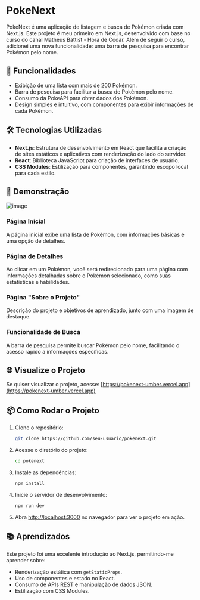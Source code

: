 # PokeNext

PokeNext é uma aplicação de listagem e busca de Pokémon criada com Next.js. Este projeto é meu primeiro em Next.js, desenvolvido com base no curso do canal Matheus Battist - Hora de Codar. Além de seguir o curso, adicionei uma nova funcionalidade: uma barra de pesquisa para encontrar Pokémon pelo nome.

## 🚀 Funcionalidades
- Exibição de uma lista com mais de 200 Pokémon.
- Barra de pesquisa para facilitar a busca de Pokémon pelo nome.
- Consumo da PokeAPI para obter dados dos Pokémon.
- Design simples e intuitivo, com componentes para exibir informações de cada Pokémon.

## 🛠 Tecnologias Utilizadas
- **Next.js**: Estrutura de desenvolvimento em React que facilita a criação de sites estáticos e aplicativos com renderização do lado do servidor.
- **React**: Biblioteca JavaScript para criação de interfaces de usuário.
- **CSS Modules**: Estilização para componentes, garantindo escopo local para cada estilo.

## 📸 Demonstração
![image](https://github.com/user-attachments/assets/a454fed6-490f-4b65-8443-1f71f980fa18)

### Página Inicial
A página inicial exibe uma lista de Pokémon, com informações básicas e uma opção de detalhes.

### Página de Detalhes
Ao clicar em um Pokémon, você será redirecionado para uma página com informações detalhadas sobre o Pokémon selecionado, como suas estatísticas e habilidades.

### Página "Sobre o Projeto"
Descrição do projeto e objetivos de aprendizado, junto com uma imagem de destaque.

### Funcionalidade de Busca
A barra de pesquisa permite buscar Pokémon pelo nome, facilitando o acesso rápido a informações específicas.

## 🌐 Visualize o Projeto
Se quiser visualizar o projeto, acesse: [https://pokenext-umber.vercel.app](https://pokenext-umber.vercel.app)

## 📦 Como Rodar o Projeto
1. Clone o repositório:
    ```bash
    git clone https://github.com/seu-usuario/pokenext.git
    ```
2. Acesse o diretório do projeto:
    ```bash
    cd pokenext
    ```
3. Instale as dependências:
    ```bash
    npm install
    ```
4. Inicie o servidor de desenvolvimento:
    ```bash
    npm run dev
    ```
5. Abra [http://localhost:3000](http://localhost:3000) no navegador para ver o projeto em ação.

## 📚 Aprendizados
Este projeto foi uma excelente introdução ao Next.js, permitindo-me aprender sobre:
- Renderização estática com `getStaticProps`.
- Uso de componentes e estado no React.
- Consumo de APIs REST e manipulação de dados JSON.
- Estilização com CSS Modules.
